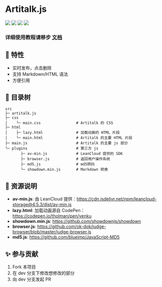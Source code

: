 # Artitalk.js

![](https://img.shields.io/github/stars/Drew233/Artitalk)
![](https://img.shields.io/npm/dm/artitalk.svg)
![](https://img.shields.io/npm/v/artitalk.svg)
![](https://img.shields.io/badge/language-JavaScript-red)

### 详细使用教程请移步 [文档](https://artitalk.js.org/)

## 👀 特性

- 实时发布，点击删除
- 支持 Markdown/HTML 语法
- 方便引用

## 📃 目录树

```
src
├─ artitalk.js
├─ css
│    └─ main.css                # Artitalk 的 CSS
├─ html
│    ├─ lazy.html               # 加载动画的 HTML 片段
│    └─ main.html               # Artitalk 的主要 HTML 片段
├─ main.js                      # Artitalk 的主要 js 部分
└─ plugins                      # 第三方 js
       ├─ av-min.js             # LeanCloud 提供的 SDK
       ├─ browser.js            # 返回用户操作系统
       ├─ md5.js                # md5转码
       └─ showdown.min.js       # Markdown 转换
```

## 🎨 资源说明

- **av-min.js**: 由 LeanCloud 提供：https://cdn.jsdelivr.net/npm/leancloud-storage@4.5.3/dist/av-min.js
- **lazy.html**: 加载动画源自 CodePen：https://codepen.io/tholman/pen/yenku
- **showdown.min.js**: https://github.com/showdownjs/showdown
- **browser.js**: https://github.com/ok-dok/judge-browser/blob/master/judge-browser.js
- **md5.js**: https://github.com/blueimp/JavaScript-MD5

## ✨ 参与贡献

1. Fork 本项目
2. 在 dev 分支下修改想修改的部分
3. 向 dev 分支发起 PR
